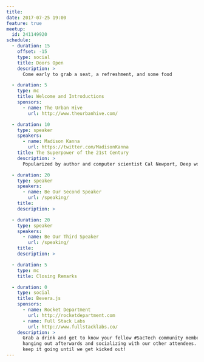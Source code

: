 ```yaml
---
title:
date: 2017-07-25 19:00
feature: true
meetup:
  id: 241149920
schedule:
  - duration: 15
    offset: -15
    type: social
    title: Doors Open
    description: >
      Come early to grab a seat, a refreshment, and some food

  - duration: 5
    type: mc
    title: Welcome and Introductions
    sponsors:
      - name: The Urban Hive
        url: http://www.theurbanhive.com/

  - duration: 10
    type: speaker
    speakers:
      - name: Madison Kanna
        url: https://twitter.com/MadisonKanna
    title: The Superpower of the 21st Century
    description: >
      Popularized by author and computer scientist Cal Newport, Deep work is the skill that allows you to quickly master complicated information. Most people have lost the ability to do deep work as they spend their time in a frantic blur of checking and responding to notifications if you can master deep work you gain a superpower in today's workforce. In this talk, I will outline Newport's steps to how to do deep work. I'll talk about how I applied Deep work to my work as an engineer

  - duration: 20
    type: speaker
    speakers:
      - name: Be Our Second Speaker
        url: /speaking/
    title:
    description: >

  - duration: 20
    type: speaker
    speakers:
      - name: Be Our Third Speaker
        url: /speaking/
    title:
    description: >

  - duration: 5
    type: mc
    title: Closing Remarks

  - duration: 0
    type: social
    title: Bevera.js
    sponsors:
      - name: Rocket Department
        url: http://rocketdepartment.com
      - name: Full Stack Labs
        url: http://www.fullstacklabs.co/
    description: >
      Grab a drink and get to know your fellow #SacTech community members by
      hanging out afterwards and socializing with our other attendees. We'll
      keep it going until we get kicked out!
---
```

